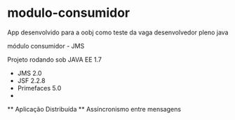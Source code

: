 modulo-consumidor
=================

App desenvolvido para a oobj como teste da vaga desenvolvedor pleno java

módulo consumidor - JMS

Projeto rodando sob JAVA EE 1.7

* JMS 2.0
* JSF 2.2.8
* Primefaces 5.0
* 
** Aplicação Distribuída
** Assíncronismo entre mensagens
